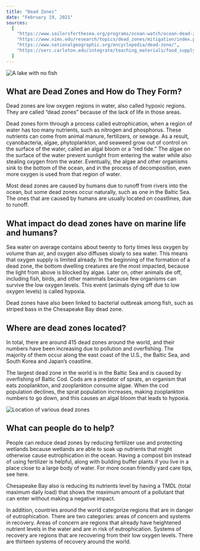 ```yaml
---
title: "Dead Zones"
date: "February 19, 2021"
sources:
  [
    "https://www.sailorsforthesea.org/programs/ocean-watch/ocean-dead-zones",
    "https://www.vims.edu/research/topics/dead_zones/mitigation/index.php",
    "https://www.nationalgeographic.org/encyclopedia/dead-zone/",
    "https://serc.carleton.edu/integrate/teaching_materials/food_supply/student_materials/1114",
  ]
---
```


![A lake with no fish](https://i2.wp.com/www.circleofblue.org/wp-content/uploads/2014/09/DianchiLakeAlgae.jpg?fit=640%2C429&ssl=1)

## What are Dead Zones and How do They Form?

Dead zones are low oxygen regions in water, also called hypoxic regions. They are called “dead zones” because of the lack of life in those areas.

Dead zones form through a process called eutrophication, when a region of water has too many nutrients, such as nitrogen and phosphorus. These nutrients can come from animal manure, fertilizers, or sewage. As a result, cyanobacteria, algae, phytoplankton, and seaweed grow out of control on the surface of the water, called an algal bloom or a “red tide.” The algae on the surface of the water prevent sunlight from entering the water while also stealing oxygen from the water. Eventually, the algae and other organisms sink to the bottom of the ocean, and in the process of decomposition, even more oxygen is used from that region of water.

Most dead zones are caused by humans due to runoff from rivers into the ocean, but some dead zones occur naturally, such as one in the Baltic Sea. The ones that are caused by humans are usually located on coastlines, due to runoff.

## What impact do dead zones have on marine life and humans?

Sea water on average contains about twenty to forty times less oxygen by volume than air, and oxygen also diffuses slowly to sea water. This means that oxygen supply is limited already. In the beginning of the formation of a dead zone, the bottom dwelling creatures are the most impacted, because the light from above is blocked by algae. Later on, other animals die off, including fish, birds, and other mammals because few organisms can survive the low oxygen levels. This event (animals dying off due to low oxygen levels) is called hypoxia.

Dead zones have also been linked to bacterial outbreak among fish, such as striped bass in the Chesapeake Bay dead zone.

## Where are dead zones located?

In total, there are around 415 dead zones around the world, and their numbers have been increasing due to pollution and overfishing. The majority of them occur along the east coast of the U.S., the Baltic Sea, and South Korea and Japan’s coastline.

The largest dead zone in the world is in the Baltic Sea and is caused by overfishing of Baltic Cod. Cods are a predator of sprats, an organism that eats zooplankton, and zooplankton consume algae. When the cod population declines, the sprat population increases, making zooplankton numbers to go down, and this causes an algal bloom that leads to hypoxia.

![Location of various dead zones](https://robertscribbler.files.wordpress.com/2015/05/coastal-dead-zones-no-fish-left.jpg)

## What can people do to help?

People can reduce dead zones by reducing fertilizer use and protecting wetlands because wetlands are able to soak up nutrients that might otherwise cause eutrophication in the ocean. Having a compost bin instead of using fertilizer is helpful, along with building buffer plants if you live in a place close to a large body of water. For more ocean friendly yard care tips, see here.

Chesapeake Bay also is reducing its nutrients level by having a TMDL (total maximum daily load) that shows the maximum amount of a pollutant that can enter without making a negative impact.

In addition, countries around the world categorize regions that are in danger of eutrophication. There are two categories: areas of concern and systems in recovery. Areas of concern are regions that already have heightened nutrient levels in the water and are in risk of eutrophication. Systems of recovery are regions that are recovering from their low oxygen levels. There are thirteen systems of recovery around the world.
